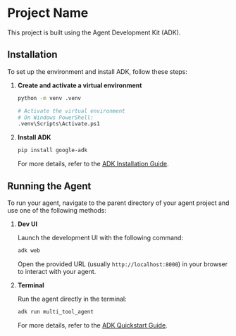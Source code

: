 # Project Name

This project is built using the Agent Development Kit (ADK).

## Installation

To set up the environment and install ADK, follow these steps:

1. **Create and activate a virtual environment**

   ```bash
   python -m venv .venv

   # Activate the virtual environment
   # On Windows PowerShell:
   .venv\Scripts\Activate.ps1
   ```

2. **Install ADK**

   ```bash
   pip install google-adk
   ```

   For more details, refer to the [ADK Installation Guide](https://google.github.io/adk-docs/get-started/installation/).

## Running the Agent

To run your agent, navigate to the parent directory of your agent project and use one of the following methods:

1. **Dev UI**

   Launch the development UI with the following command:

   ```bash
   adk web
   ```

   Open the provided URL (usually `http://localhost:8000`) in your browser to interact with your agent.

2. **Terminal**

   Run the agent directly in the terminal:

   ```bash
   adk run multi_tool_agent
   ```

   For more details, refer to the [ADK Quickstart Guide](https://google.github.io/adk-docs/get-started/quickstart/#run-your-agent).
